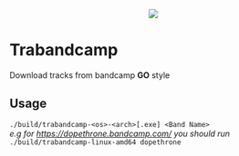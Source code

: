 <p align="center">
	<img src="http://res.cloudinary.com/dkxp3eifs/image/upload/c_scale,w_200/v1465057926/go-bc-logo_ofgay7.png"/>
</p>

# Trabandcamp
Download tracks from bandcamp **GO** style

Usage
-
`./build/trabandcamp-<os>-<arch>[.exe] <Band Name>`    
*e.g for https://dopethrone.bandcamp.com/ you should run* `./build/trabandcamp-linux-amd64 dopethrone`
